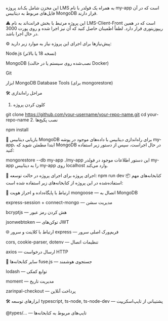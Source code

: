 
این مخزن شامل بک‌اند پروژه LMS به همراه یک فولدر با نام my-app است که در آن فایل‌های مربوط به دیتابیس MongoDB قرار دارند.

⚠️ این پروژه مرتبط با بخش فرانت‌اند به نام LMS-Client-Front است که در همین ریپوزیتوری قرار دارد. لطفاً اطمینان حاصل کنید که آن نیز اجرا شده و روی پورت 3000 در حال اجرا باشد.

⚙️ پیش‌نیازها
برای اجرای این پروژه نیاز به موارد زیر دارید:

Node.js (نسخه 18 یا بالاتر)

MongoDB (نصب‌شده روی سیستم یا در حالت Docker)

Git

ابزار MongoDB Database Tools (برای mongorestore)

🛠 مراحل راه‌اندازی
1. کلون کردن پروژه

git clone https://github.com/your-username/your-repo-name.git
cd your-repo-name
2. نصب پکیج‌ها

npm install


🧩 بازیابی دیتابیس MongoDB
برای راه‌اندازی دیتابیس با داده‌های موجود در پوشه my-app، ابتدا مطمئن شوید که MongoDB در حال اجراست، سپس از دستور زیر استفاده کنید:

mongorestore --db my-app ./my-app
این دستور اطلاعات موجود در فولدر my-app را به دیتابیس my-app روی localhost وارد می‌کند.

🚀 اجرای پروژه
برای اجرای پروژه در حالت توسعه:
npm run dev
📦 کتابخانه‌های مهم استفاده‌شده
در این پروژه از کتابخانه‌های زیر استفاده شده است:

📁 ارتباط با پایگاه‌داده و احراز هویت
mongoose — اتصال به MongoDB

express-session + connect-mongo — مدیریت سشن

bcryptjs — هش کردن رمز عبور

jsonwebtoken — توکن‌های JWT

🌐 ارتباط با کلاینت و سرور
express — فریم‌ورک اصلی سرور

cors, cookie-parser, dotenv — تنظیمات اتصال

axios — ارسال درخواست HTTP

🧠 سایر کتابخانه‌ها
fuse.js — جستجوی هوشمند

lodash — توابع کمکی

moment — مدیریت تاریخ

zarinpal-checkout — پرداخت آنلاین

🛠 ابزارهای توسعه
typescript, ts-node, ts-node-dev — پشتیبانی از تایپ‌اسکریپت

@types/... — تایپ‌های مربوط به کتابخانه‌ها


